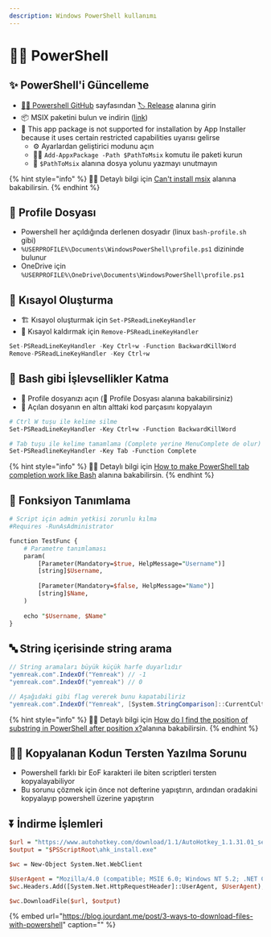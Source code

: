 ```yaml
---
description: Windows PowerShell kullanımı
---
```


# 👨‍💻 PowerShell

## ✨ PowerShell'i Güncelleme

* [👨‍💻 Powershell GitHub](https://github.com/PowerShell/PowerShell) sayfasından [🏷️ Release](https://github.com/PowerShell/PowerShell/releases) alanına girin
* 📦 MSIX paketini bulun ve indirin \([link](https://github.com/PowerShell/PowerShell/releases/download/v7.0.0-rc.1/PowerShell-7.0.0-rc.1-win-arm32.msix)\)
* 🐞 This app package is not supported for installation by App Installer because it uses certain restricted capabilities uyarısı gelirse
  * ⚙️ Ayarlardan geliştirici modunu açın
  * 👨‍💻 `Add-AppxPackage -Path $PathToMsix` komutu ile paketi kurun
  * 📢 `$PathToMsix` alanına dosya yolunu yazmayı unutmayın

{% hint style="info" %}
‍🧙‍♂ Detaylı bilgi için [Can't install msix](https://github.com/PowerShell/PowerShell/issues/10469#issuecomment-526784730) alanına bakabilirsin.
{% endhint %}

## 🤵 Profile Dosyası

* Powershell her açıldığında derlenen dosyadır \(linux `bash-profile.sh` gibi\)
* `%USERPROFILE%\Documents\WindowsPowerShell\profile.ps1` dizininde bulunur
* OneDrive için `%USERPROFILE%\OneDrive\Documents\WindowsPowerShell\profile.ps1`

## 💞 Kısayol Oluşturma

* 🏗️ Kısayol oluşturmak için `Set-PSReadLineKeyHandler` 
* 🧹 Kısayol kaldırmak için `Remove-PSReadLineKeyHandler` 

```csharp
Set-PSReadLineKeyHandler -Key Ctrl+w -Function BackwardKillWord
Remove-PSReadLineKeyHandler -Key Ctrl+w
```

## 🐧 Bash gibi İşlevsellikler Katma

* 📂 Profile dosyanızı açın \(🤵 Profile Dosyası alanına bakabilirsiniz\)
* 📝 Açılan dosyanın en altın alttaki kod parçasını kopyalayın

```perl
# Ctrl W tuşu ile kelime silme
Set-PSReadLineKeyHandler -Key Ctrl+w -Function BackwardKillWord

# Tab tuşu ile kelime tamamlama (Complete yerine MenuComplete de olur)
Set-PSReadlineKeyHandler -Key Tab -Function Complete
```

{% hint style="info" %}
‍🧙‍♂ Detaylı bilgi için [How to make PowerShell tab completion work like Bash](https://stackoverflow.com/questions/8264655/how-to-make-powershell-tab-completion-work-like-bash) alanına bakabilirsin.
{% endhint %}

## 💠 Fonksiyon Tanımlama

```perl
# Script için admin yetkisi zorunlu kılma
#Requires -RunAsAdministrator

function TestFunc {
    # Parametre tanımlaması
    param(
        [Parameter(Mandatory=$true, HelpMessage="Username")] 
        [string]$Username,
        
        [Parameter(Mandatory=$false, HelpMessage="Name")] 
        [string]$Name,
    )
    
    echo "$Username, $Name"
}
```

## 🔤 String içerisinde string arama

```csharp
// String aramaları büyük küçük harfe duyarlıdır
"yemreak.com".IndexOf("Yemreak") // -1
"yemreak.com".IndexOf("yemreak") // 0

// Aşağıdaki gibi flag vererek bunu kapatabiliriz
"yemreak.com".IndexOf("Yemreak", [System.StringComparison]::CurrentCultureIgnoreCase) // 0
```

{% hint style="info" %}
‍🧙‍♂ Detaylı bilgi için [How do I find the position of substring in PowerShell after position x?](https://stackoverflow.com/a/49843643/9770490)alanına bakabilirsin.
{% endhint %}

## 👨‍🔧 Kopyalanan Kodun Tersten Yazılma Sorunu

* Powershell farklı bir EoF karakteri ile biten scriptleri tersten kopyalayabiliyor
* Bu sorunu çözmek için önce not defterine yapıştırın, ardından oradakini kopyalayıp powershell üzerine yapıştırın

## ⏬ İndirme İşlemleri

```perl
$url = "https://www.autohotkey.com/download/1.1/AutoHotkey_1.1.31.01_setup.exe"
$output = "$PSScriptRoot\ahk_install.exe"

$wc = New-Object System.Net.WebClient

$UserAgent = "Mozilla/4.0 (compatible; MSIE 6.0; Windows NT 5.2; .NET CLR 1.0.3705;)"
$wc.Headers.Add([System.Net.HttpRequestHeader]::UserAgent, $UserAgent);

$wc.DownloadFile($url, $output)
```

{% embed url="https://blog.jourdant.me/post/3-ways-to-download-files-with-powershell" caption="" %}

